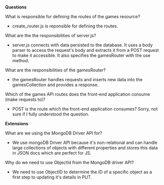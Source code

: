 **Questions**

What is responsible for defining the routes of the games resource?
 - create_router.js is reponsible for defining the routes.

What are the the responsibilities of server.js?
- server.js connects with data persisted to the database. It uses a body parser to access the request's body and extracts it from a POST request to make it accessible. It also specifies the gamesRouter with the use method.


What are the responsibilities of the gamesRouter?
- the gamesRouter handles requests and inserts new data into the gamesCollection and provides a response.

Which of the games API routes does the front-end application consume (make requests to)?
- POST is the route which the front-end application consumes? Sorry, not sure if I fully understood the question.



**Extensions**

What are we using the MongoDB Driver API for?
- We use mongoDB Driver API because it's non-relational and can handle large collections of objects with different properties and stores this data in JSON docs which are perfect for JS.

Why do we need to use ObjectId from the MongoDB driver API?
- We need to use ObjectID to determine the ID of a specific object as a first step to updating it's details in PUT.
